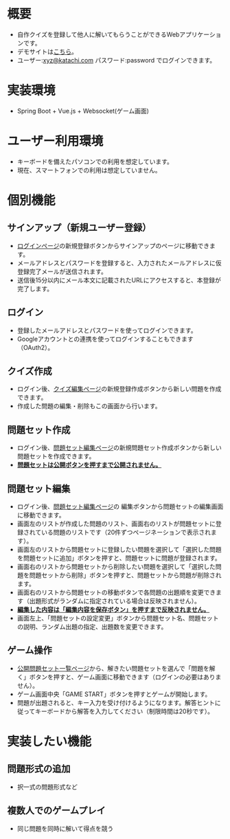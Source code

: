 # 概要
- 自作クイズを登録して他人に解いてもらうことができるWebアプリケーションです。
- デモサイトは[こちら](https://quizfund.herokuapp.com/)。
- ユーザー:xyz@katachi.com パスワード:password でログインできます。

# 実装環境
- Spring Boot + Vue.js + Websocket(ゲーム画面)

# ユーザー利用環境
- キーボードを備えたパソコンでの利用を想定しています。
- 現在、スマートフォンでの利用は想定していません。

# 個別機能
## サインアップ（新規ユーザー登録）
- [ログインページ](https://quizfund.herokuapp.com/login)の新規登録ボタンからサインアップのページに移動できます。
- メールアドレスとパスワードを登録すると、入力されたメールアドレスに仮登録完了メールが送信されます。
- 送信後15分以内にメール本文に記載されたURLにアクセスすると、本登録が完了します。

## ログイン
- 登録したメールアドレスとパスワードを使ってログインできます。
- Googleアカウントとの連携を使ってログインすることもできます（OAuth2）。

## クイズ作成
- ログイン後、[クイズ編集ページ](https://quizfund.herokuapp.com/edit)の新規登録作成ボタンから新しい問題を作成できます。
- 作成した問題の編集・削除もこの画面から行います。

## 問題セット作成
- ログイン後、[問題セット編集ページ](https://quizfund.herokuapp.com/edit/quizset)の新規問題セット作成ボタンから新しい問題セットを作成できます。
- <u>**問題セットは公開ボタンを押すまで公開されません。**</u>

## 問題セット編集
- ログイン後、[問題セット編集ページ](https://quizfund.herokuapp.com/edit/quizset)の
編集ボタンから問題セットの編集画面に移動できます。
- 画面左のリストが作成した問題のリスト、画面右のリストが問題セットに登録されている問題のリストです（20件ずつページネーションで表示されます）。
- 画面左のリストから問題セットに登録したい問題を選択して「選択した問題を問題セットに追加」ボタンを押すと、問題セットに問題が登録されます。
- 画面右のリストから問題セットから削除したい問題を選択して「選択した問題を問題セットから削除」ボタンを押すと、問題セットから問題が削除されます。
- 画面右のリストから問題セットの移動ボタンで各問題の出題順を変更できます（出題形式がランダムに指定されている場合は反映されません）。
- <u>**編集した内容は「編集内容を保存ボタン」を押すまで反映されません。**</u>
- 画面左上、「問題セットの設定変更」ボタンから問題セット名、問題セットの説明、ランダム出題の指定、出題数を変更できます。

## ゲーム操作
- [公開問題セット一覧ページ](https://quizfund.herokuapp.com/game)から、解きたい問題セットを選んで「問題を解く」ボタンを押すと、ゲーム画面に移動できます（ログインの必要はありません）。
- ゲーム画面中央「GAME START」ボタンを押すとゲームが開始します。
- 問題が出題されると、キー入力を受け付けるようになります。解答ヒントに従ってキーボードから解答を入力してください（制限時間は20秒です）。

# 実装したい機能
## 問題形式の追加
- 択一式の問題形式など

## 複数人でのゲームプレイ
- 同じ問題を同時に解いて得点を競う